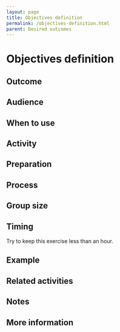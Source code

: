 ```yaml
---
layout: page
title: Objectives definition
permalink: /objectives-definition.html
parent: Desired outcomes
---
```


# Objectives definition

## Outcome

## Audience

## When to use

## Activity

## Preparation

## Process

## Group size

## Timing

Try to keep this exercise less than an hour.

## Example

## Related activities

## Notes

## More information
